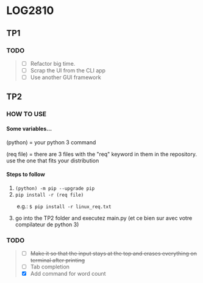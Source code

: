 # LOG2810

## TP1

### TODO

> - [ ] Refactor big time.
> - [ ] Scrap the UI from the CLI app
> - [ ] Use another GUI framework

## TP2

### HOW TO USE

#### Some variables...

(python) = your python 3 command

(req file) = there are 3 files with the "req" keyword in them in the repository. use the one that fits your distribution

#### Steps to follow

1. `(python) -m pip --upgrade pip`
2. `pip install -r (req file)`

&nbsp;&nbsp;&nbsp;&nbsp;&nbsp;&nbsp; e.g.:
`
$ pip install -r linux_req.txt
`

3. go into the TP2 folder and executez main.py (et ce bien sur avec votre compilateur de python 3)

### TODO

> - [ ] ~~Make it so that the input stays at the top and erases everything on terminal after printing~~
> - [ ] Tab completion 
> - [x] Add command for word count

